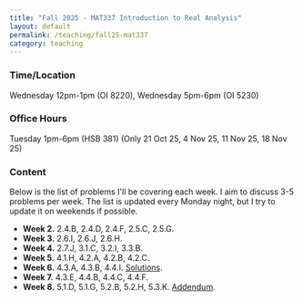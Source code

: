 ```yaml
---
title: "Fall 2025 - MAT337 Introduction to Real Analysis"
layout: default
permalink: /teaching/fall25-mat337
category: teaching
---
```


### Time/Location
Wednesday 12pm-1pm (OI 8220), Wednesday 5pm-6pm (OI 5230)

### Office Hours
Tuesday 1pm-6pm (HSB 381) (Only 21 Oct 25, 4 Nov 25, 11 Nov 25, 18 Nov 25)

### Content
Below is the list of problems I'll be covering each week. I aim to discuss 3-5 problems per week. The list is updated every Monday night, but I try to update it on weekends if possible.
<ul>
   <li><strong>Week 2.</strong> 2.4.B, 2.4.D, 2.4.F, 2.5.C, 2.5.G. </li>
   <li><strong>Week 3.</strong> 2.6.I, 2.6.J, 2.6.H. </li>
   <li><strong>Week 4.</strong> 2.7.J, 3.1.C, 3.2.I, 3.3.B. </li>
   <li><strong>Week 5.</strong> 4.1.H, 4.2.A, 4.2.B, 4.2.C. </li>
   <li><strong>Week 6.</strong> 4.3.A, 4.3.B, 4.4.I. <a href="/files/Teaching/MAT337_Fall_25_Week_6_Tutorial.pdf" target="_blank">Solutions</a>. </li>
   <li><strong>Week 7.</strong> 4.3.E, 4.4.B, 4.4.C, 4.4.F. </li>
   <li><strong>Week 8.</strong> 5.1.D, 5.1.G, 5.2.B, 5.2.H, 5.3.K. <a href="/files/Teaching/MAT337_Fall_25_Week_8_Tutorial_(Addendum).pdf" target="_blank">Addendum</a>. </li>
</ul>

